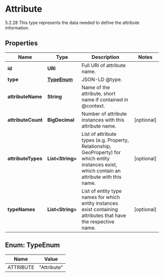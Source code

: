 

# Attribute

5.2.28 This type represents the data needed to define the attribute information. 

## Properties

| Name | Type | Description | Notes |
|------------ | ------------- | ------------- | -------------|
|**id** | **URI** | Full URI of attribute name.  |  |
|**type** | [**TypeEnum**](#TypeEnum) | JSON-LD @type.  |  |
|**attributeName** | **String** | Name of the attribute, short name if contained in @context.  |  |
|**attributeCount** | **BigDecimal** | Number of attribute instances with this attribute name.  |  [optional] |
|**attributeTypes** | **List&lt;String&gt;** | List of attribute types (e.g. Property, Relationship, GeoProperty) for which entity instances exist, which contain an attribute with this name.  |  [optional] |
|**typeNames** | **List&lt;String&gt;** | List of entity type names for which entity instances exist containing attributes that have the respective name.  |  [optional] |



## Enum: TypeEnum

| Name | Value |
|---- | -----|
| ATTRIBUTE | &quot;Attribute&quot; |



